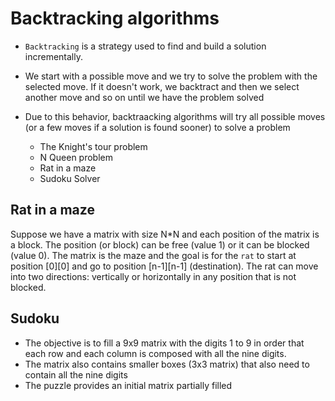 # Backtracking algorithms

- `Backtracking` is a strategy used to find and build a solution incrementally.
- We start with a possible move and we try to solve the problem with the selected move. If it doesn't work, we backtract and then we select another move and so on until we have the problem solved
- Due to this behavior, backtraacking algorithms will try all possible moves (or a few moves if a solution is found sooner) to solve a problem

  - The Knight's tour problem
  - N Queen problem
  - Rat in a maze
  - Sudoku Solver

## Rat in a maze

Suppose we have a matrix with size N\*N and each position of the matrix is a block. The position (or block) can be free (value 1) or it can be blocked (value 0).
The matrix is the maze and the goal is for the `rat` to start at position [0][0] and go to position [n-1][n-1] (destination). The rat can move into two directions: vertically or horizontally in any position that is not blocked.

## Sudoku

- The objective is to fill a 9x9 matrix with the digits 1 to 9 in order that each row and each column is composed with all the nine digits.
- The matrix also contains smaller boxes (3x3 matrix) that also need to contain all the nine digits
- The puzzle provides an initial matrix partially filled
